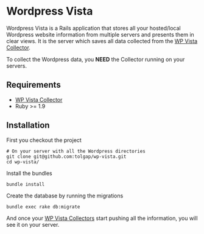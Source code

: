 # Wordpress Vista
Wordpress Vista is a Rails application that stores all your hosted/local Wordpress website information from multiple servers and presents them in clear views. It is the server which saves all data collected from the [WP Vista Collector](https://github.com/tolgap/wp-vista-collector).

To collect the Wordpress data, you **NEED** the Collector running on your servers.

## Requirements

* [WP Vista Collector](https://github.com/tolgap/wp-vista-collector)
* Ruby >= 1.9

## Installation
First you checkout the project

    # On your server with all the Wordpress directories
    git clone git@github.com:tolgap/wp-vista.git
    cd wp-vista/

Install the bundles

    bundle install

Create the database by running the migrations

    bundle exec rake db:migrate

And once your [WP Vista Collectors](https://github.com/tolgap/wp-vista-collector) start pushing all the information, you will see it on your server.
